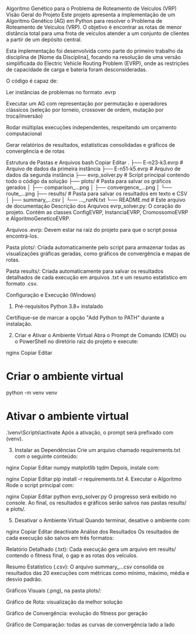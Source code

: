 Algoritmo Genético para o Problema de Roteamento de Veículos (VRP)
Visão Geral do Projeto
Este projeto apresenta a implementação de um Algoritmo Genético (AG) em Python para resolver o Problema de Roteamento de Veículos (VRP). O objetivo é encontrar as rotas de menor distância total para uma frota de veículos atender a um conjunto de clientes a partir de um depósito central.

Esta implementação foi desenvolvida como parte do primeiro trabalho da disciplina de [Nome da Disciplina], focando na resolução de uma versão simplificada do Electric Vehicle Routing Problem (EVRP), onde as restrições de capacidade de carga e bateria foram desconsideradas.

O código é capaz de:

Ler instâncias de problemas no formato .evrp

Executar um AG com representação por permutação e operadores clássicos (seleção por torneio, crossover de ordem, mutação por troca/inversão)

Rodar múltiplas execuções independentes, respeitando um orçamento computacional

Gerar relatórios de resultados, estatísticas consolidadas e gráficos de convergência e de rotas

Estrutura de Pastas e Arquivos
bash
Copiar
Editar
.
├── E-n23-k3.evrp         # Arquivo de dados da primeira instância
├── E-n51-k5.evrp         # Arquivo de dados da segunda instância
├── evrp_solver.py        # Script principal contendo todo o código da solução
├── plots/                # Pasta para salvar os gráficos gerados
│   ├── comparison_...png
│   ├── convergence_...png
│   └── route_...png
├── results/              # Pasta para salvar os resultados em texto e CSV
│   ├── summary_...csv
│   └── ..._runN.txt
└── README.md             # Este arquivo de documentação
Descrição dos Arquivos
evrp_solver.py: O coração do projeto. Contém as classes ConfigEVRP, InstanciaEVRP, CromossomoEVRP e AlgoritmoGeneticoEVRP.

Arquivos .evrp: Devem estar na raiz do projeto para que o script possa encontrá-los.

Pasta plots/: Criada automaticamente pelo script para armazenar todas as visualizações gráficas geradas, como gráficos de convergência e mapas de rotas.

Pasta results/: Criada automaticamente para salvar os resultados detalhados de cada execução em arquivos .txt e um resumo estatístico em formato .csv.

Configuração e Execução (Windows)
1. Pré-requisitos
Python 3.8+ instalado

Certifique-se de marcar a opção "Add Python to PATH" durante a instalação.

2. Criar e Ativar o Ambiente Virtual
Abra o Prompt de Comando (CMD) ou o PowerShell no diretório raiz do projeto e execute:

nginx
Copiar
Editar
# Criar o ambiente virtual
python -m venv venv

# Ativar o ambiente virtual
.\venv\Scripts\activate
Após a ativação, o prompt será prefixado com (venv).

3. Instalar as Dependências
Crie um arquivo chamado requirements.txt com o seguinte conteúdo:

nginx
Copiar
Editar
numpy
matplotlib
tqdm
Depois, instale com:

nginx
Copiar
Editar
pip install -r requirements.txt
4. Executar o Algoritmo
Rode o script principal com:

nginx
Copiar
Editar
python evrp_solver.py
O progresso será exibido no console. Ao final, os resultados e gráficos serão salvos nas pastas results/ e plots/.

5. Desativar o Ambiente Virtual
Quando terminar, desative o ambiente com:

nginx
Copiar
Editar
deactivate
Análise dos Resultados
Os resultados de cada execução são salvos em três formatos:

Relatório Detalhado (.txt): Cada execução gera um arquivo em results/ contendo o fitness final, o gap e as rotas dos veículos.

Resumo Estatístico (.csv): O arquivo summary_...csv consolida os resultados das 20 execuções com métricas como mínimo, máximo, média e desvio padrão.

Gráficos Visuais (.png), na pasta plots/:

Gráfico de Rota: visualização da melhor solução

Gráfico de Convergência: evolução do fitness por geração

Gráfico de Comparação: todas as curvas de convergência lado a lado
